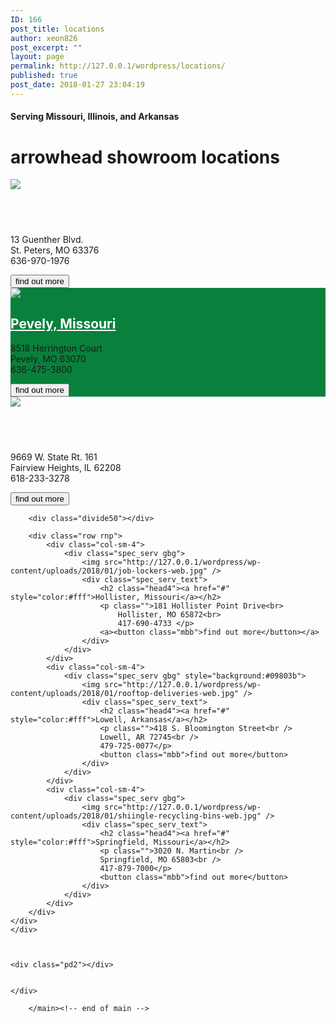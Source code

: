 ```yaml
---
ID: 166
post_title: locations
author: xeon826
post_excerpt: ""
layout: page
permalink: http://127.0.0.1/wordpress/locations/
published: true
post_date: 2018-01-27 23:04:19
---
```

<body>



<main class="page2">
    <div class="page2grade"></div>
    <div class="ga3"></div>
   <div class="contain center blmid">
        <h4>Serving Missouri, Illinois, and Arkansas</h4>
        <h1>arrowhead showroom locations</h1>
    </div>
    <div class="allmid">
    </div>
	<div class="rel">
		<div class="container pd locationpage">
		<div class="row rnp">
			<div class="col-sm-4">
				<div class="spec_serv gbg">
					<img src="http://127.0.0.1/wordpress/wp-content/uploads/2018/01/job-lockers-web.jpg" />
					<div class="spec_serv_text">
						<h2 class="head4"><a href="#" style="color:#fff">St. Peters, Missouri</a></h2>
						<p class="">13 Guenther Blvd.<br> 
                            St. Peters, MO 63376<br> 
                            636-970-1976 </p>
						<a><button class="mbb">find out more</button></a>
					</div>
				</div>
			</div>
			<div class="col-sm-4">
				<div class="spec_serv gbg" style="background:#09803b">
					<img src="http://127.0.0.1/wordpress/wp-content/uploads/2018/01/rooftop-deliveries-web.jpg" />
					<div class="spec_serv_text">
						<h2 class="head4"><a href="#" style="color:#fff">Pevely, Missouri</a></h2>
						<p class="">8518 Herrington Court<br />
						Pevely, MO 63070<br />
						636-475-3800</p>
						<button class="mbb">find out more</button>
					</div>
				</div>
			</div>
			<div class="col-sm-4">
				<div class="spec_serv gbg">
					<img src="http://127.0.0.1/wordpress/wp-content/uploads/2018/01/shiingle-recycling-bins-web.jpg" />
					<div class="spec_serv_text">
						<h2 class="head4"><a href="#" style="color:#fff">Fairview Heights, Illinois</a></h2>
						<p class="">9669 W. State Rt. 161<br />
						Fairview Heights, IL 62208<br />
						618-233-3278</p>
						<button class="mbb">find out more</button>
					</div>
				</div>
			</div>
		</div>
		
		<div class="divide50"></div>
		
        <div class="row rnp">
			<div class="col-sm-4">
				<div class="spec_serv gbg">
					<img src="http://127.0.0.1/wordpress/wp-content/uploads/2018/01/job-lockers-web.jpg" />
					<div class="spec_serv_text">
						<h2 class="head4"><a href="#" style="color:#fff">Hollister, Missouri</a></h2>
						<p class="">181 Hollister Point Drive<br> 
                            Hollister, MO 65872<br> 
                            417-690-4733 </p>
						<a><button class="mbb">find out more</button></a>
					</div>
				</div>
			</div>
			<div class="col-sm-4">
				<div class="spec_serv gbg" style="background:#09803b">
					<img src="http://127.0.0.1/wordpress/wp-content/uploads/2018/01/rooftop-deliveries-web.jpg" />
					<div class="spec_serv_text">
						<h2 class="head4"><a href="#" style="color:#fff">Lowell, Arkansas</a></h2>
						<p class="">418 S. Bloomington Street<br />
						Lowell, AR 72745<br />
						479-725-0077</p>
						<button class="mbb">find out more</button>
					</div>
				</div>
			</div>
			<div class="col-sm-4">
				<div class="spec_serv gbg">
					<img src="http://127.0.0.1/wordpress/wp-content/uploads/2018/01/shiingle-recycling-bins-web.jpg" />
					<div class="spec_serv_text">
						<h2 class="head4"><a href="#" style="color:#fff">Springfield, Missouri</a></h2>
						<p class="">3020 N. Martin<br />
						Springfield, MO 65803<br />
						417-879-7000</p>
						<button class="mbb">find out more</button>
					</div>
				</div>
			</div>
		</div>
	</div>
	</div>

        
	
	<div class="pd2"></div>


	</div>

		</main><!-- end of main -->

	





</body>